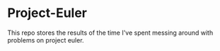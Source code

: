 # Project-Euler
This repo stores the results of the time I've spent messing around with problems on project euler.
